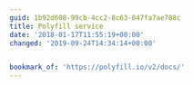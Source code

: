 ```yaml
---
guid: 1b92d608-99cb-4cc2-8c63-047fa7ae708c
title: Polyfill service
date: '2018-01-17T11:55:19+00:00'
changed: '2019-09-24T14:34:14+00:00'


bookmark_of: 'https://polyfill.io/v2/docs/'
---
```




